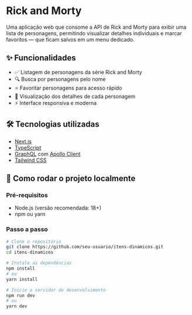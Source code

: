 # Rick and Morty

Uma aplicação web que consome a API de Rick and Morty para exibir uma lista de personagens, permitindo visualizar detalhes individuais e marcar favoritos — que ficam salvos em um menu dedicado.

## ✨ Funcionalidades

- ✅ Listagem de personagens da série Rick and Morty
- 🔍 Busca por personagens pelo nome
- ⭐ Favoritar personagens para acesso rápido
- 📄 Visualização dos detalhes de cada personagem
- ⚡ Interface responsiva e moderna

## 🛠 Tecnologias utilizadas

- [Next.js](https://nextjs.org/)
- [TypeScript](https://www.typescriptlang.org/)
- [GraphQL](https://graphql.org/) com [Apollo Client](https://www.apollographql.com/docs/react/)
- [Tailwind CSS](https://tailwindcss.com/)

## 🚀 Como rodar o projeto localmente

### Pré-requisitos

- Node.js (versão recomendada: 18+)
- npm ou yarn

### Passo a passo

```bash
# Clone o repositório
git clone https://github.com/seu-usuario/itens-dinamicos.git
cd itens-dinamicos

# Instale as dependências
npm install
# ou
yarn install

# Inicie o servidor de desenvolvimento
npm run dev
# ou
yarn dev
